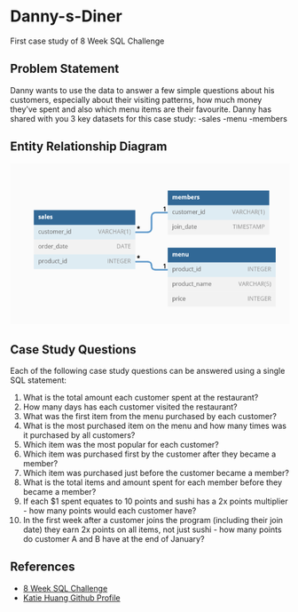 # Danny-s-Diner
First case study of 8 Week SQL Challenge

## Problem Statement
Danny wants to use the data to answer a few simple questions about his customers, especially about their visiting patterns, how much money they’ve spent and also which menu items are their favourite.
Danny has shared with you 3 key datasets for this case study:
-sales
-menu
-members

## Entity Relationship Diagram

![alt text](danny.png)

## Case Study Questions

Each of the following case study questions can be answered using a single SQL statement:

1. What is the total amount each customer spent at the restaurant?
2. How many days has each customer visited the restaurant?
3. What was the first item from the menu purchased by each customer?
4. What is the most purchased item on the menu and how many times was it purchased by all customers?
5. Which item was the most popular for each customer?
6. Which item was purchased first by the customer after they became a member?
7. Which item was purchased just before the customer became a member?
8. What is the total items and amount spent for each member before they became a member?
9.  If each $1 spent equates to 10 points and sushi has a 2x points multiplier - how many points would each customer have?
10. In the first week after a customer joins the program (including their join date) they earn 2x points on all items, not just sushi - how many points do customer A and B have at the end of January?

## References
- [8 Week SQL Challenge](https://8weeksqlchallenge.com/)
- [ Katie Huang Github Profile](https://github.com/katiehuangx/8-Week-SQL-Challenge)
